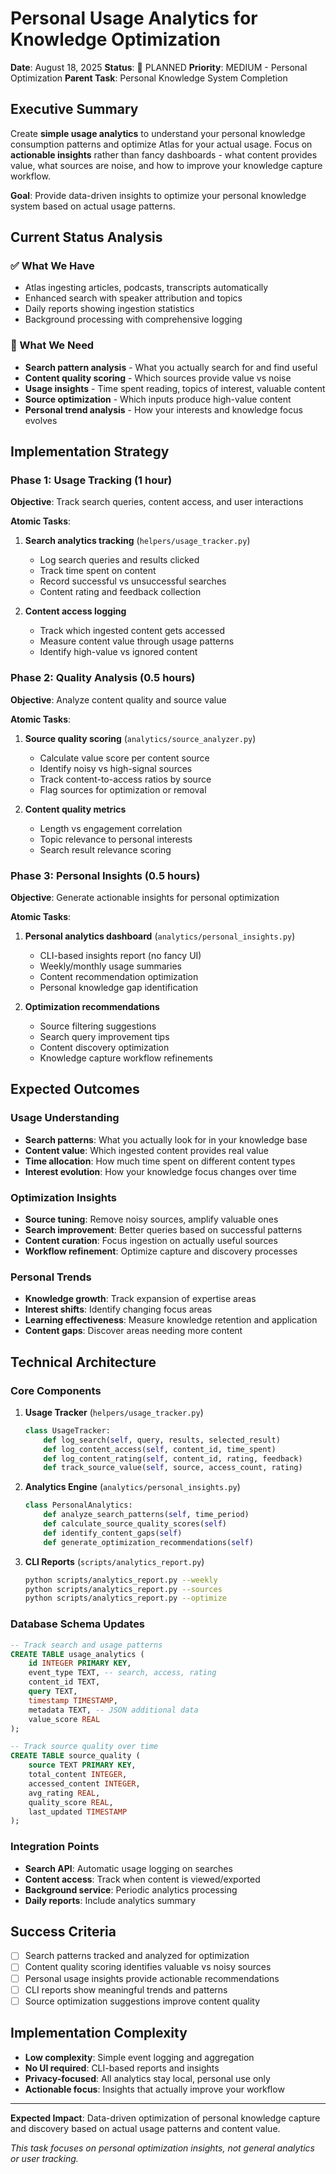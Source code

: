 # Personal Usage Analytics for Knowledge Optimization

**Date**: August 18, 2025
**Status**: 🎯 PLANNED
**Priority**: MEDIUM - Personal Optimization
**Parent Task**: Personal Knowledge System Completion

## Executive Summary

Create **simple usage analytics** to understand your personal knowledge consumption patterns and optimize Atlas for your actual usage. Focus on **actionable insights** rather than fancy dashboards - what content provides value, what sources are noise, and how to improve your knowledge capture workflow.

**Goal**: Provide data-driven insights to optimize your personal knowledge system based on actual usage patterns.

## Current Status Analysis

### ✅ What We Have
- Atlas ingesting articles, podcasts, transcripts automatically
- Enhanced search with speaker attribution and topics
- Daily reports showing ingestion statistics
- Background processing with comprehensive logging

### 🎯 What We Need
- **Search pattern analysis** - What you actually search for and find useful
- **Content quality scoring** - Which sources provide value vs noise
- **Usage insights** - Time spent reading, topics of interest, valuable content
- **Source optimization** - Which inputs produce high-value content
- **Personal trend analysis** - How your interests and knowledge focus evolves

## Implementation Strategy

### Phase 1: Usage Tracking (1 hour)
**Objective**: Track search queries, content access, and user interactions

**Atomic Tasks**:
1. **Search analytics tracking** (`helpers/usage_tracker.py`)
   - Log search queries and results clicked
   - Track time spent on content
   - Record successful vs unsuccessful searches
   - Content rating and feedback collection

2. **Content access logging**
   - Track which ingested content gets accessed
   - Measure content value through usage patterns
   - Identify high-value vs ignored content

### Phase 2: Quality Analysis (0.5 hours)
**Objective**: Analyze content quality and source value

**Atomic Tasks**:
1. **Source quality scoring** (`analytics/source_analyzer.py`)
   - Calculate value score per content source
   - Identify noisy vs high-signal sources
   - Track content-to-access ratios by source
   - Flag sources for optimization or removal

2. **Content quality metrics**
   - Length vs engagement correlation
   - Topic relevance to personal interests
   - Search result relevance scoring

### Phase 3: Personal Insights (0.5 hours)
**Objective**: Generate actionable insights for personal optimization

**Atomic Tasks**:
1. **Personal analytics dashboard** (`analytics/personal_insights.py`)
   - CLI-based insights report (no fancy UI)
   - Weekly/monthly usage summaries
   - Content recommendation optimization
   - Personal knowledge gap identification

2. **Optimization recommendations**
   - Source filtering suggestions
   - Search query improvement tips
   - Content discovery optimization
   - Knowledge capture workflow refinements

## Expected Outcomes

### Usage Understanding
- **Search patterns**: What you actually look for in your knowledge base
- **Content value**: Which ingested content provides real value
- **Time allocation**: How much time spent on different content types
- **Interest evolution**: How your knowledge focus changes over time

### Optimization Insights
- **Source tuning**: Remove noisy sources, amplify valuable ones
- **Search improvement**: Better queries based on successful patterns
- **Content curation**: Focus ingestion on actually useful sources
- **Workflow refinement**: Optimize capture and discovery processes

### Personal Trends
- **Knowledge growth**: Track expansion of expertise areas
- **Interest shifts**: Identify changing focus areas
- **Learning effectiveness**: Measure knowledge retention and application
- **Content gaps**: Discover areas needing more content

## Technical Architecture

### Core Components
1. **Usage Tracker** (`helpers/usage_tracker.py`)
   ```python
   class UsageTracker:
       def log_search(self, query, results, selected_result)
       def log_content_access(self, content_id, time_spent)
       def log_content_rating(self, content_id, rating, feedback)
       def track_source_value(self, source, access_count, rating)
   ```

2. **Analytics Engine** (`analytics/personal_insights.py`)
   ```python
   class PersonalAnalytics:
       def analyze_search_patterns(self, time_period)
       def calculate_source_quality_scores(self)
       def identify_content_gaps(self)
       def generate_optimization_recommendations(self)
   ```

3. **CLI Reports** (`scripts/analytics_report.py`)
   ```bash
   python scripts/analytics_report.py --weekly
   python scripts/analytics_report.py --sources
   python scripts/analytics_report.py --optimize
   ```

### Database Schema Updates
```sql
-- Track search and usage patterns
CREATE TABLE usage_analytics (
    id INTEGER PRIMARY KEY,
    event_type TEXT, -- search, access, rating
    content_id TEXT,
    query TEXT,
    timestamp TIMESTAMP,
    metadata TEXT, -- JSON additional data
    value_score REAL
);

-- Track source quality over time
CREATE TABLE source_quality (
    source TEXT PRIMARY KEY,
    total_content INTEGER,
    accessed_content INTEGER,
    avg_rating REAL,
    quality_score REAL,
    last_updated TIMESTAMP
);
```

### Integration Points
- **Search API**: Automatic usage logging on searches
- **Content access**: Track when content is viewed/exported
- **Background service**: Periodic analytics processing
- **Daily reports**: Include analytics summary

## Success Criteria

- [ ] Search patterns tracked and analyzed for optimization
- [ ] Content quality scoring identifies valuable vs noisy sources
- [ ] Personal usage insights provide actionable recommendations
- [ ] CLI reports show meaningful trends and patterns
- [ ] Source optimization suggestions improve content quality

## Implementation Complexity

- **Low complexity**: Simple event logging and aggregation
- **No UI required**: CLI-based reports and insights
- **Privacy-focused**: All analytics stay local, personal use only
- **Actionable focus**: Insights that actually improve your workflow

---

**Expected Impact**: Data-driven optimization of personal knowledge capture and discovery based on actual usage patterns and content value.

*This task focuses on personal optimization insights, not general analytics or user tracking.*
